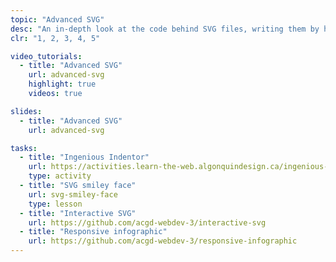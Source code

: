 ```yaml
---
topic: "Advanced SVG"
desc: "An in-depth look at the code behind SVG files, writing them by hand and adding effects to them."
clr: "1, 2, 3, 4, 5"

video_tutorials:
  - title: "Advanced SVG"
    url: advanced-svg
    highlight: true
    videos: true

slides:
  - title: "Advanced SVG"
    url: advanced-svg

tasks:
  - title: "Ingenious Indentor"
    url: https://activities.learn-the-web.algonquindesign.ca/ingenious-indentor/
    type: activity
  - title: "SVG smiley face"
    url: svg-smiley-face
    type: lesson
  - title: "Interactive SVG"
    url: https://github.com/acgd-webdev-3/interactive-svg
  - title: "Responsive infographic"
    url: https://github.com/acgd-webdev-3/responsive-infographic
---
```

